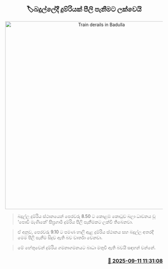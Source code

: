 <p align='center'><b><h2 align='center' title='Train derails in Badulla'>🏷බදුල්ලේදී දුම්රියක් පීලි පැනීමට ලක්වෙයි</h2></b></p>
<p align='center'><img src='https://helakuru.sgp1.cdn.digitaloceanspaces.com/esana/images/lib/trainjaffna.jpg' width='600' alt='Train derails in Badulla'></p>

> බදුල්ල දුම්රිය ස්ථානයෙන් පෙරවරු 8.50 ට කොළඹ කොටුව බලා ධාවනය වූ ‘පොඩි මැණිකේ’ සීඝ්‍රගාමී දුම්රිය පීලි පැනීමකට ලක්වී තිබෙනවා.

> ඒ අනුව, පෙරවරු 9.10 ට පමණ හාලි ඇළ දුම්රිය ස්ථානය සහ බදුල්ල අතරදී මෙම පීලි පැනීම සිදුව ඇති බව වාර්තා වෙනවා.

> මේ හේතුවෙන් දුම්රිය ගමනාගමනයට බාධා මතුවී ඇති බවයි සඳහන් වන්නේ.



<h3 align='right'><a href='https://www.helakuru.lk/esana/p/113527/'>📅 2025-09-11 11:31:08</a></h3>
